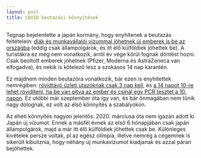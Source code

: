 ```yaml
---
layout: post
title: COVID beutazási könnyítések
---
```


Tegnap bejelentette a japán kormány, hogy enyhítenek a beutazás feltételein: [diák és munkavállalói vízummal jöhetnek új emberek is be az országba](https://www3.nhk.or.jp/nhkworld/en/news/20211105_31/) (eddig csak állampolgárok, és itt élő külföldiek jöhettek be). A turistákra ez még nem vonatkozik, arról év vége körül fognak döntést hozni. Csak beoltott emberek jöhetnek (Pfizer, Moderna és AstraZeneca van elfogadva), és nekik is kötelező lesz a szokásos 14 nap karantén. 

<!--break-->

Ez majdnem minden beutazóra vonatkozik, bár ezen is enyhítettek nemrégiben: [rövidtávó üzleti utazóknak csak 3 nap kell](https://english.kyodonews.net/news/2021/11/04b1a331ede5-breaking-news-japan-to-cut-covid-quarantine-to-3-days-for-business-travelers-mon.html), és [a 14 napot 10-re lehet rövidíteni, ha be van oltva az ember és csinál egy PCR tesztet a 10. napon](https://www.japantimes.co.jp/news/2021/09/09/national/japan-quarantine-vaccinated-travelers-reduced/). Ez utóbbi már szeptember óta így van, és bár önmagában nem tűnik nagy dolognak, ez volt az első könnyítés a szabályokon. 

Az eheti könnyítés nagyon jelentős: 2020. márciusa óta nem igazán adott ki Japán új vízumot. Ennek a másfél évnek az első 6 hónapjában csak japán állampolgárok, majd a már itt élő külföldiek jöhettek csak be. Különleges kivételek persze voltak, pl az egész olimpia, illetve nemrég a cégemnek is sikerült kibuliznia, hogy néhány új munkavízumot kiadjanak és azzal páran bejöhettek.
